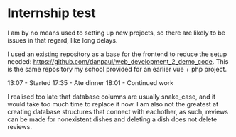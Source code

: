 # Internship test

I am by no means used to setting up new projects, so there are likely to be issues in that regard, like long delays.

I used an existing repository as a base for the frontend to reduce the setup needed: https://github.com/danpaul/web_development_2_demo_code. This is the same repository my school provided for an earlier vue + php project.

13:07 - Started
17:35 - Ate dinner
18:01 - Continued work

I realised too late that database columns are usually snake_case, and it would take too much time to replace it now.
I am also not the greatest at creating database structures that connect with eachother, as such, reviews can be made for nonexistent dishes and deleting a dish does not delete reviews.